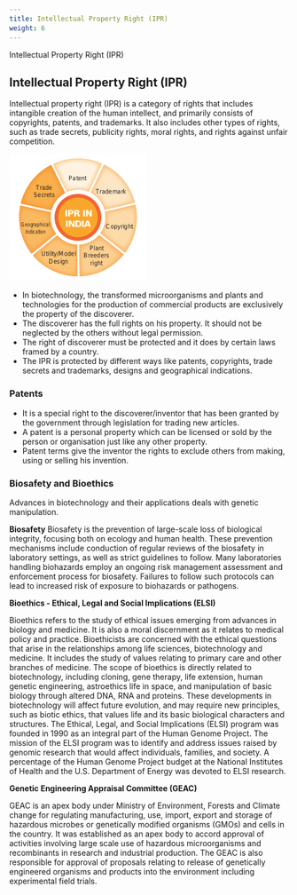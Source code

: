 ```yaml
---
title: Intellectual Property Right (IPR)
weight: 6
---
```


Intellectual Property Right (IPR)


## Intellectual Property Right (IPR)

Intellectual property right (IPR) is a category of rights that includes intangible creation of the human intellect, and primarily consists of copyrights, patents, and trademarks. It also includes other types of rights, such as trade secrets, publicity rights, moral rights, and rights against unfair competition.

![IPR in India](5.17.png "")

- In biotechnology, the transformed microorganisms and plants and technologies for the production of commercial products are exclusively the property of the discoverer.
- The discoverer has the full rights on his property. It should not be neglected by the others without legal permission.
- The right of discoverer must be protected and it does by certain laws framed by a country.
- The IPR is protected by different ways like patents, copyrights, trade secrets and trademarks, designs and geographical indications.

### Patents
- It is a special right to the discoverer/inventor that has been granted by the government through legislation for trading new articles.
- A patent is a personal property which can be licensed or sold by the person or organisation just like any other property.
- Patent terms give the inventor the rights to exclude others from making, using or selling his invention.

### Biosafety and Bioethics
Advances in biotechnology and their applications deals with genetic manipulation. 

**Biosafety** Biosafety is the prevention of large-scale loss of biological integrity, focusing both on ecology and human health. These prevention mechanisms include conduction of regular reviews of the biosafety in laboratory settings, as well as strict guidelines to follow. Many laboratories handling biohazards employ an ongoing risk management assessment and enforcement process for biosafety. Failures to follow such protocols can lead to increased risk of exposure to biohazards or pathogens.

**Bioethics - Ethical, Legal and Social Implications (ELSI)** 

Bioethics refers to the study of ethical issues emerging from advances in biology and medicine. It is also a moral discernment as it relates to medical policy and practice. Bioethicists are concerned with the ethical questions that arise in the relationships among life sciences, biotechnology and medicine. It includes the study of values relating to primary care and other branches of medicine. The scope of bioethics is directly related to biotechnology, including cloning, gene therapy, life extension, human genetic engineering, astroethics life in space, and manipulation of basic biology through altered DNA, RNA and proteins. These developments in biotechnology will affect future evolution, and may require new principles, such as biotic ethics, that values life and its basic biological characters and structures. The Ethical, Legal, and Social Implications (ELSI) program was founded in 1990 as an integral part of the Human Genome Project. The mission of the ELSI program was to identify and address issues raised by genomic research that would affect individuals, families, and society. A percentage of the Human Genome Project budget at the National Institutes of Health and the U.S. Department of Energy was devoted to ELSI research. 

**Genetic Engineering Appraisal Committee (GEAC)** 

GEAC is an apex body under Ministry of Environment, Forests and Climate change for regulating manufacturing, use, import, export and storage of hazardous microbes or genetically modified organisms (GMOs) and cells in the country. It was established as an apex body to accord approval of activities involving large scale use of hazardous microorganisms and recombinants in research and industrial production. The GEAC is also responsible for approval of proposals relating to release of genetically engineered organisms and products into the environment including experimental field trials.
